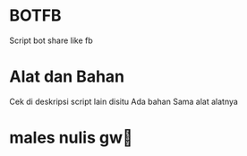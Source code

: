 # BOTFB
Script bot share like fb
# Alat dan Bahan
Cek di deskripsi script lain disitu 
Ada bahan Sama alat alatnya
# males nulis gw🤣
